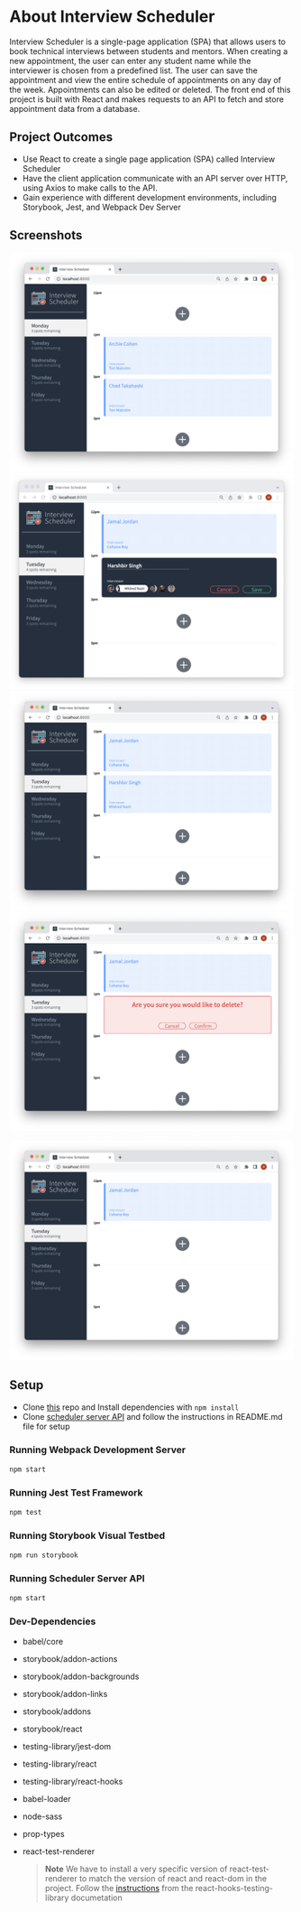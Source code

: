 # About Interview Scheduler
Interview Scheduler is a single-page application (SPA) that allows users to book technical interviews between students and mentors. When creating a new appointment, the user can enter any student name while the interviewer is chosen from a predefined list. The user can save the appointment and view the entire schedule of appointments on any day of the week. Appointments can also be edited or deleted. The front end of this project is built with React and makes requests to an API to fetch and store appointment data from a database.

## Project Outcomes
* Use React to create a single page application (SPA) called Interview Scheduler
* Have the client application communicate with an API server over HTTP, using Axios to make calls to the API.
* Gain experience with different development environments, including Storybook, Jest, and Webpack Dev Server

## Screenshots
!["Application on load"](https://github.com/SinghH01/scheduler/blob/master/docs/scheduler-onLoad.png?raw=true)
!["Add New Appointment"](https://github.com/SinghH01/scheduler/blob/master/docs/add-new-appointment.png?raw=true)
!["New aAppointment Added"](https://github.com/SinghH01/scheduler/blob/master/docs/new-appointment-added.png?raw=true)
!["Delete Appointment"](https://github.com/SinghH01/scheduler/blob/master/docs/delete-appointment.png?raw=true)

!["Appointment Deleted"](https://github.com/SinghH01/scheduler/blob/master/docs/appointment-deleted.png?raw=true)


## Setup

* Clone [this](https://github.com/SinghH01/scheduler) repo and Install dependencies with `npm install`
* Clone [scheduler server API](https://github.com/SinghH01/scheduler-api) and follow the instructions in README.md file for setup


### Running Webpack Development Server 

```sh
npm start
```

### Running Jest Test Framework

```sh
npm test
```

### Running Storybook Visual Testbed

```sh
npm run storybook
```

### Running Scheduler Server API

```sh
npm start
```

### Dev-Dependencies
  * babel/core
  * storybook/addon-actions
  * storybook/addon-backgrounds
  * storybook/addon-links
  * storybook/addons
  * storybook/react
  * testing-library/jest-dom
  * testing-library/react
  * testing-library/react-hooks
  * babel-loader
  * node-sass
  * prop-types
  * react-test-renderer
    
    > **Note**
    > We have to install a very specific version of react-test-renderer to match the version of react and react-dom in the project. Follow the [instructions](https://github.com/testing-library/react-hooks-testing-library#peer-dependencies) from the react-hooks-testing-library documetation
 
